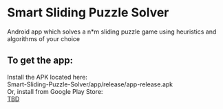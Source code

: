 # Smart Sliding Puzzle Solver
Android app which solves a n*m sliding puzzle game using heuristics and algorithms of your choice

<h2>To get the app:</h2>
Install the APK located here:<br>Smart-Sliding-Puzzle-Solver/app/release/app-release.apk<br>
Or, install from Google Play Store:<br>
<a href="#">TBD</a>
